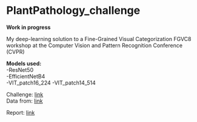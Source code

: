 # PlantPathology_challenge   

**Work in progress**   

My deep-learning solution to a Fine-Grained Visual Categorization FGVC8 workshop at the Computer Vision and Pattern Recognition Conference (CVPR)   

**Models used:**   
-ResNet50    
-EfficientNetB4   
-VIT_patch16_224
-VIT_patch14_514

Challenge: [link](https://www.kaggle.com/competitions/plant-pathology-2020-fgvc7)  
Data from: [link](https://www.kaggle.com/competitions/plant-pathology-2020-fgvc7/data)

Report: [link]([https://www.kaggle.com/competitions/plant-pathology-2020-fgvc7](https://github.com/BineMarkelj/PlantPathology_challenge/blob/main/REPORT_BINE_MARKELJ.pdf))  
